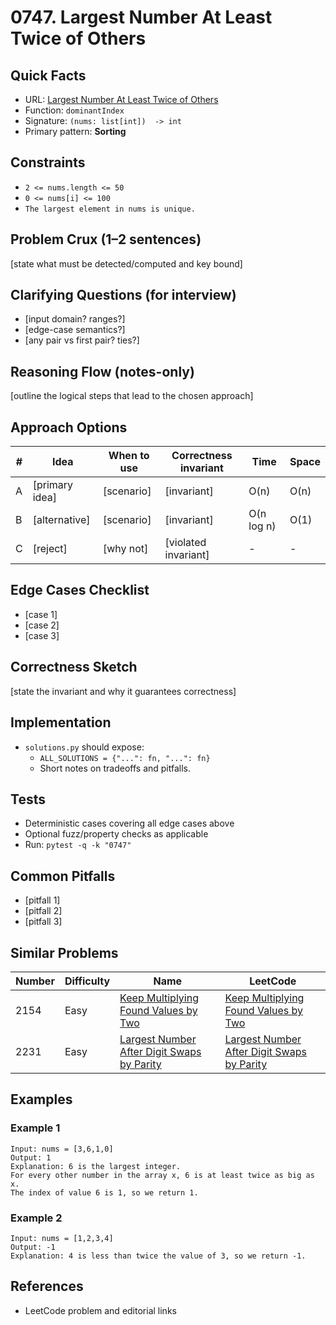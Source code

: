 # 0747. Largest Number At Least Twice of Others

## Quick Facts

- URL: [Largest Number At Least Twice of Others](https://leetcode.com/problems/largest-number-at-least-twice-of-others/)
- Function: `dominantIndex`
- Signature: `(nums: list[int])  -> int`
- Primary pattern: **Sorting**

## Constraints

- `2 <= nums.length <= 50`
- `0 <= nums[i] <= 100`
- `The largest element in nums is unique.`

## Problem Crux (1–2 sentences)

[state what must be detected/computed and key bound]

## Clarifying Questions (for interview)

- [input domain? ranges?]
- [edge-case semantics?]
- [any pair vs first pair? ties?]

## Reasoning Flow (notes-only)

[outline the logical steps that lead to the chosen approach]

## Approach Options

| # | Idea | When to use | Correctness invariant | Time | Space |
|---|------|-------------|-----------------------|------|-------|
| A | [primary idea] | [scenario] | [invariant] | O(n) | O(n) |
| B | [alternative] | [scenario] | [invariant] | O(n log n) | O(1) |
| C | [reject] | [why not] | [violated invariant] | - | - |

## Edge Cases Checklist

- [case 1]
- [case 2]
- [case 3]

## Correctness Sketch

[state the invariant and why it guarantees correctness]

## Implementation

- `solutions.py` should expose:
  - `ALL_SOLUTIONS = {"...": fn, "...": fn}`
  - Short notes on tradeoffs and pitfalls.

## Tests

- Deterministic cases covering all edge cases above
- Optional fuzz/property checks as applicable
- Run: `pytest -q -k "0747"`

## Common Pitfalls

- [pitfall 1]
- [pitfall 2]
- [pitfall 3]

## Similar Problems

| Number | Difficulty | Name | LeetCode |
|---|---|---|---|
| 2154 | Easy | [Keep Multiplying Found Values by Two](../2154-keep-multiplying-found-values-by-two/readme.md) | [Keep Multiplying Found Values by Two](https://leetcode.com/problems/keep-multiplying-found-values-by-two/) |
| 2231 | Easy | [Largest Number After Digit Swaps by Parity](../2231-largest-number-after-digit-swaps-by-parity/readme.md) | [Largest Number After Digit Swaps by Parity](https://leetcode.com/problems/largest-number-after-digit-swaps-by-parity/) |

## Examples

### Example 1

```text
Input: nums = [3,6,1,0]
Output: 1
Explanation: 6 is the largest integer.
For every other number in the array x, 6 is at least twice as big as x.
The index of value 6 is 1, so we return 1.
```

### Example 2

```text
Input: nums = [1,2,3,4]
Output: -1
Explanation: 4 is less than twice the value of 3, so we return -1.
```

## References

- LeetCode problem and editorial links
